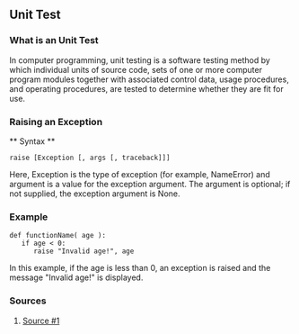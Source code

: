 ## Unit Test

### What is an Unit Test
In computer programming, unit testing is a software testing method by which individual units of source code, sets of one or more computer program modules together with associated control data, usage procedures, and operating procedures, are tested to determine whether they are fit for use.

### Raising an Exception

** Syntax **
```
raise [Exception [, args [, traceback]]]
```
Here, Exception is the type of exception (for example, NameError) and argument is a value for the exception argument. The argument is optional; if not supplied, the exception argument is None.

### Example 
```
def functionName( age ):
   if age < 0:
      raise "Invalid age!", age
```
In this example, if the age is less than 0, an exception is raised and the message "Invalid age!" is displayed. 

### Sources

1. [Source #1](https://www.tutorialspoint.com/python/python_exceptions.htm)